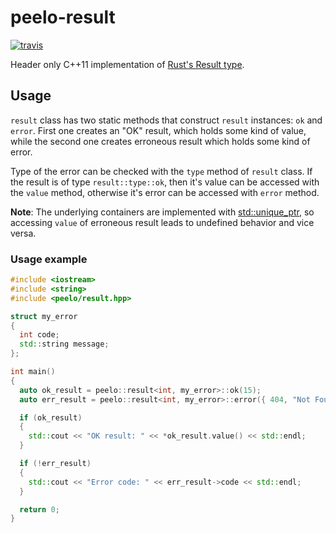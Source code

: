 # peelo-result

[![travis][travis-image]][travis-url]

Header only C++11 implementation of [Rust's Result type].

[travis-image]: https://travis-ci.com/peelonet/peelo-result.svg?branch=master
[travis-url]: https://travis-ci.com/peelonet/peelo-result
[Rust's Result type]: https://doc.rust-lang.org/std/result/

## Usage

`result` class has two static methods that construct `result` instances: `ok`
and `error`. First one creates an "OK" result, which holds some kind of value,
while the second one creates erroneous result which holds some kind of error.

Type of the error can be checked with the `type` method of `result` class. If
the result is of type `result::type::ok`, then it's value can be accessed with
the `value` method, otherwise it's error can be accessed with `error` method.

**Note**: The underlying containers are implemented with [std::unique_ptr], so
accessing `value` of erroneous result leads to undefined behavior and vice
versa.

[std::unique_ptr]: https://en.cppreference.com/w/cpp/memory/unique_ptr

### Usage example

```C++
#include <iostream>
#include <string>
#include <peelo/result.hpp>

struct my_error
{
  int code;
  std::string message;
};

int main()
{
  auto ok_result = peelo::result<int, my_error>::ok(15);
  auto err_result = peelo::result<int, my_error>::error({ 404, "Not Found" });

  if (ok_result)
  {
    std::cout << "OK result: " << *ok_result.value() << std::endl;
  }

  if (!err_result)
  {
    std::cout << "Error code: " << err_result->code << std::endl;
  }

  return 0;
}
```
